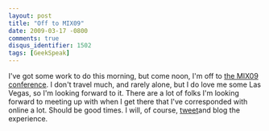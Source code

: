 ```yaml
---
layout: post
title: "Off to MIX09"
date: 2009-03-17 -0800
comments: true
disqus_identifier: 1502
tags: [GeekSpeak]
---
```

I've got some work to do this morning, but come noon, I'm off to [the
MIX09 conference](http://visitmix.com/). I don't travel much, and rarely
alone, but I do love me some Las Vegas, so I'm looking forward to it.
There are a lot of folks I'm looking forward to meeting up with when I
get there that I've corresponded with online a lot. Should be good
times. I will, of course, [tweet](http://twitter.com/tillig)and blog the
experience.

